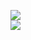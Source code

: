 [![](https://img.shields.io/badge/Made%20With-Github%20Spray-lightgrey.svg?style=for-the-badge&logo=github)](https://github.com/Annihil/github-spray#2240)  
[![](https://i.imgur.com/2DrTn0Z.gif)](https://github.com/Annihil/github-spray)